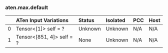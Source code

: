 ### aten.max.default
|    | ATen Input Variations     | Status   | Isolated   | PCC   | Host   |
|---:|:--------------------------|:---------|:-----------|:------|:-------|
|  0 | Tensor<[1]> self = ?      | Unknown  | Unknown    | N/A   | N/A    |
|  1 | Tensor<[851, 4]> self = ? | None     | Unknown    | N/A   | N/A    |

